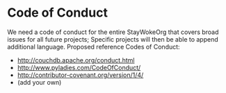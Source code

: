 # Code of Conduct

We need a code of conduct for the entire StayWokeOrg that covers broad issues for all future projects;  Specific projects will then be able to append additional language.  Proposed reference Codes of Conduct:

* http://couchdb.apache.org/conduct.html
* http://www.pyladies.com/CodeOfConduct/
* http://contributor-covenant.org/version/1/4/
* (add your own)